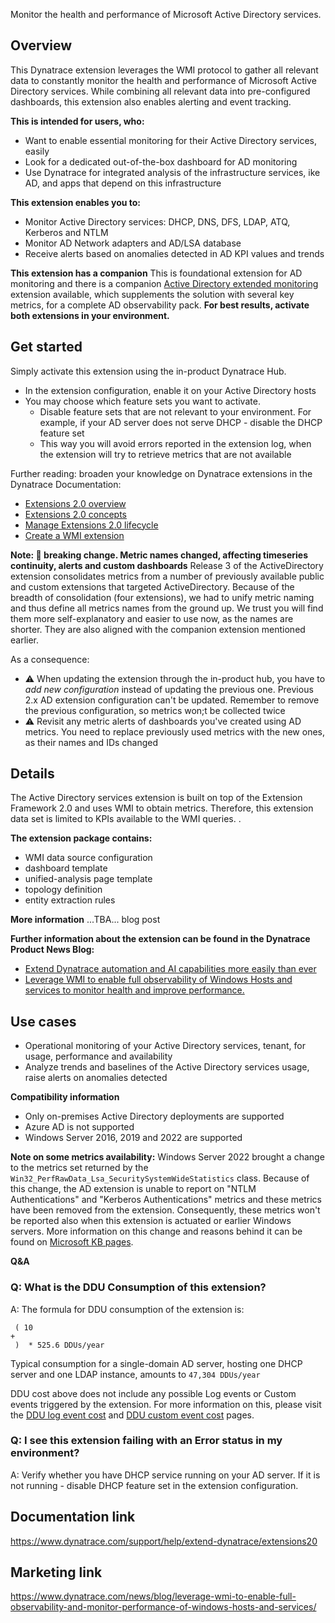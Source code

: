 Monitor the health and performance of Microsoft Active Directory services.

## Overview
This Dynatrace extension leverages the WMI protocol to gather all relevant data to constantly monitor the health and performance of Microsoft Active Directory services. While combining all relevant data into pre-configured dashboards, this extension also enables alerting and event tracking.

**This is intended for users, who:**
- Want to enable essential monitoring for their Active Directory services, easily
- Look for a dedicated out-of-the-box dashboard for AD monitoring
- Use Dynatrace for integrated analysis of the infrastructure services, ike AD, and apps that depend on this infrastructure

**This extension enables you to:**
- Monitor Active Directory services: DHCP, DNS, DFS, LDAP, ATQ, Kerberos and NTLM
- Monitor AD Network adapters and AD/LSA database
- Receive alerts based on anomalies detected in AD KPI values and trends 

**This extension has a companion**
This is foundational extension for AD monitoring and there is a companion [Active Directory extended monitoring](https://www.dynatrace.com/hub/detail/active-directory-extended-monitoring/) extension available, which supplements the solution with several key metrics, for a complete AD observability pack. **For best results, activate both extensions in your environment.**



## Get started
Simply activate this extension using the in-product Dynatrace Hub. 
- In the extension configuration, enable it on your Active Directory hosts
- You may choose which feature sets you want to activate.
  - Disable feature sets that are not relevant to your environment. For example, if your AD server does not serve DHCP - disable the DHCP feature set
  - This way you will avoid errors reported in the extension log, when the extension will try to retrieve metrics that are not available

Further reading: broaden your knowledge on Dynatrace extensions in the Dynatrace Documentation:
- [Extensions 2.0 overview](https://www.dynatrace.com/support/help/extend-dynatrace/extensions20)
- [Extensions 2.0 concepts](https://www.dynatrace.com/support/help/extend-dynatrace/extensions20/extensions-concepts)
- [Manage Extensions 2.0 lifecycle](https://www.dynatrace.com/support/help/extend-dynatrace/extensions20/extension-lifecycle)
- [Create a WMI extension](https://www.dynatrace.com/support/help/extend-dynatrace/extensions20/data-sources/wmi-extensions)

**Note: :red_circle: breaking change. Metric names changed, affecting timeseries continuity, alerts and custom dashboards**
Release 3 of the ActiveDirectory extension consolidates metrics from a number of previously available public and custom extensions that targeted ActiveDirectory. Because of the breadth of consolidation (four extensions), we had to unify metric naming and thus define all metrics names from the ground up. We trust you will find them more self-explanatory and easier to use now, as the names are shorter. They are also aligned with the companion extension mentioned earlier.

As a consequence:
- :warning: When updating the extension through the in-product hub, you have to *add new configuration* instead of updating the previous one. Previous 2.x AD extension configuration can't be updated. Remember to remove the previous configuration, so metrics won;t be collected twice
- :warning: Revisit any metric alerts of dashboards you've created using AD metrics. You need to replace previously used metrics with the new ones, as their names and IDs changed


## Details
The Active Directory services extension is built on top of the Extension Framework 2.0 and uses WMI to obtain metrics. Therefore, this extension data set is limited to KPIs available to the WMI queries. .

**The extension package contains:**
- WMI data source configuration
- dashboard template
- unified-analysis page template
- topology definition 
- entity extraction rules

**More information**
...TBA... blog post

**Further information about the extension can be found in the Dynatrace Product News Blog:**
- [Extend Dynatrace automation and AI capabilities more easily than ever](https://www.dynatrace.com/news/blog/extend-dynatrace-automation-and-ai-capabilities-more-easily-than-ever/)
- [Leverage WMI to enable full observability of Windows Hosts and services to monitor health and improve performance.](https://www.dynatrace.com/news/blog/leverage-wmi-to-enable-full-observability-and-monitor-performance-of-windows-hosts-and-services/)



## Use cases
- Operational monitoring of your Active Directory services, tenant, for usage, performance and availability 
- Analyze trends and baselines of the Active Directory services usage, raise alerts on anomalies detected



**Compatibility information**  
- Only on-premises Active Directory deployments are supported
- Azure AD is not supported
- Windows Server 2016, 2019 and 2022 are supported

**Note on some metrics availability:** Windows Server 2022 brought a change to the metrics set returned by the `Win32_PerfRawData_Lsa_SecuritySystemWideStatistics` class. Because of this change, the AD extension is unable to report on "NTLM Authentications" and "Kerberos Authentications" metrics and these metrics have been removed from the extension. Consequently, these metrics won't be reported also when this extension is actuated or earlier Windows servers. More information on this change and reasons behind it can be found on [Microsoft KB pages](https://support.microsoft.com/en-us/topic/kb5004442-manage-changes-for-windows-dcom-server-security-feature-bypass-cve-2021-26414-f1400b52-c141-43d2-941e-37ed901c769c). 



**Q&A**

### Q: What is the DDU Consumption of this extension?

A: The formula for DDU consumption of the extension is:

```
 ( 10
+
 )  * 525.6 DDUs/year
```

Typical consumption for a single-domain AD server, hosting one DHCP server and one LDAP instance, amounts to `47,304 DDUs/year`

DDU cost above does not include any possible Log events or Custom events triggered by the extension. For more information on this, please visit the [DDU log event cost](https://www.dynatrace.com/support/help/manage/subscriptions-and-licensing/monitoring-consumption-classic/davis-data-units/log-monitoring-consumption) and [DDU custom event cost](https://www.dynatrace.com/support/help/manage/subscriptions-and-licensing/monitoring-consumption-classic/davis-data-units/ddu-events) pages.

### Q: I see this extension failing with an Error status in my environment?

A: Verify whether you have DHCP service running on your AD server. If it is not running - disable DHCP feature set in the extension configuration.



## Documentation link
https://www.dynatrace.com/support/help/extend-dynatrace/extensions20

## Marketing link
https://www.dynatrace.com/news/blog/leverage-wmi-to-enable-full-observability-and-monitor-performance-of-windows-hosts-and-services/
